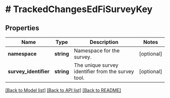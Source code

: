 # # TrackedChangesEdFiSurveyKey

## Properties

Name | Type | Description | Notes
------------ | ------------- | ------------- | -------------
**namespace** | **string** | Namespace for the survey. | [optional]
**survey_identifier** | **string** | The unique survey identifier from the survey tool. | [optional]

[[Back to Model list]](../../README.md#models) [[Back to API list]](../../README.md#endpoints) [[Back to README]](../../README.md)
